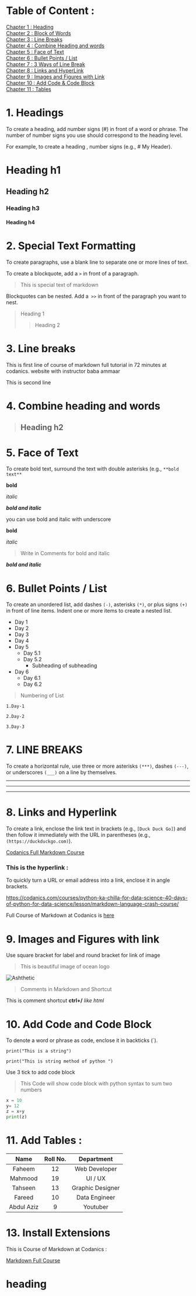 # Table of Content : 

[Chapter 1 : Heading](#1-headings)\
[Chapter 2 : Block of Words](#2-special-text-formatting)\
[Chapter 3 : Line Breaks](#3-line-breaks)\
[Chapter 4 : Combine Heading and words](#4-combine-heading-and-words)\
[Chapter 5 : Face of Text](#5-face-of-text)\
[Chapter 6 : Bullet Points / List](#6-bullet-points--list)\
[Chapter 7 : 3 Ways of Line Break ](#7-line-breaks)\
[Chapter 8 : Links and HyperLink](#8-links-and-hyperlink)\
[Chapter 9 : Images and Figures with Link](#9-images-and-figures-with-link)\
[Chapter 10 : Add Code & Code Block](#10-add-code-and-code-block)\
[Chapter 11 : Tables ](#11-add-tables)

# 1. Headings
To create a heading, add number signs (#) in front of a word or phrase. The number of number signs you use should correspond to the heading level.

For example, to create a heading , number signs (e.g., # My Header).
# Heading h1
## Heading h2
### Heading h3
#### Heading h4

# 2. Special Text Formatting

To create paragraphs, use a blank line to separate one or more lines of text.


To create a blockquote, add a `>` in front of a paragraph.
> This is special text of markdown

Blockquotes can be nested. Add a` >>` in front of the paragraph you want to nest.
> Heading 1 
>>  Heading 2

# 3. Line breaks
This is first line of course of markdown full tutorial in 72 minutes at codanics.
website with instructor baba ammaar 

This is second line 

# 4. Combine heading and words

> ## Heading h2
# 5. Face of Text

To create bold text, surround the text with double asterisks (e.g., `**bold text**`

**bold**


*italic*


***bold and italic*** 

you can use bold and italic with underscore

__bold__

_italic_

> Write in Comments for bold and italic 

___bold and italic___

# 6. Bullet Points / List 

To create an unordered list, add dashes `(-)`, asterisks `(*)`, or plus signs `(+)` in front of line items. Indent one or more items to create a nested list.

- Day 1
- Day 2
- Day 3 
- Day 4
- Day 5
    - Day 5.1
    - Day 5.2
        - Subheading of subheading
- Day 6
  * Day 6.1
  + Day 6.2
> Numbering of List 

    1.Day-1

    2.Day-2

    3.Day-3
 # 7. LINE BREAKS


To create a horizontal rule, use three or more asterisks `(***)`, dashes `(---)`, or underscores `(___)` on a line by themselves.

---
___

***


# 8. Links and Hyperlink

To create a link, enclose the link text in brackets (e.g., `[Duck Duck Go]`) and then follow it immediately with the URL in parentheses (e.g., `(https://duckduckgo.com)`).

[Codanics Full Markdown Course ](https://codanics.com/courses/python-ka-chilla-for-data-science-40-days-of-python-for-data-science/lesson/markdown-language-crash-course/)

### This is the hyperlink :

To quickly turn a URL or email address into a link, enclose it in angle brackets.

<https://codanics.com/courses/python-ka-chilla-for-data-science-40-days-of-python-for-data-science/lesson/markdown-language-crash-course/>

[Markdown]:https://codanics.com/courses/python-ka-chilla-for-data-science-40-days-of-python-for-data-science/lesson/markdown-language-crash-course/

Full Course of Markdown at Codanics is [here][Markdown]

# 9. Images and Figures with link 
Use square bracket for label and round bracket for link of image 
> This is beautiful image of ocean  logo


![Ashthetic](asthetic.webp) 

> Comments in Markdown and Shortcut 


This is comment shortcut **ctrl+/** *like html*
<!-- This is comment ctrl+/ like html --> 

# 10. Add Code and Code Block 

To denote a word or phrase as code, enclose it in backticks (`). 

`print("This is a string")`

`print("This is string method of python ")`

Use 3 tick to add code block
> This Code will show code block with python syntax to sum two numbers
``` python
x = 10
y= 12
z = x+y
print(z)
```



# 11. Add Tables :

| Name | Roll No. | Department |
|:------:|:----------:|:-----------:|
| Faheem | 12 | Web Developer |
| Mahmood | 19 | UI / UX |
| Tahseen | 13 | Graphic Designer |
| Fareed | 10 | Data Engineer |
| Abdul Aziz | 9 | Youtuber |


# 13. Install Extensions

This is Course of Markdown at Codanics :

[Markdown Full Course](https://codanics.com/courses/python-ka-chilla-for-data-science-40-days-of-python-for-data-science/lesson/markdown-language-crash-course/)

heading
=====
